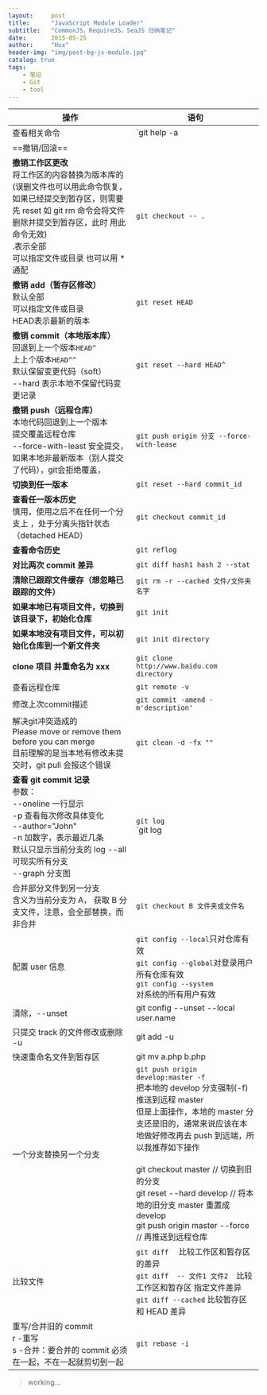 ```yaml
---
layout:     post
title:      "JavaScript Module Loader"
subtitle:   "CommonJS，RequireJS，SeaJS 归纳笔记"
date:       2015-05-25
author:     "Hux"
header-img: "img/post-bg-js-module.jpg"
catalog: true
tags:
    - 笔记
    - Git
    - tool
---
```



操作| 语句
---|---
查看相关命令|`git help -a | grep credential`
==撤销/回滚==|
**撤销工作区更改**<br> 将工作区的内容替换为版本库的(误删文件也可以用此命令恢复，如果已经提交到暂存区，则需要先 reset 如 git rm 命令会将文件删除并提交到暂存区，此时 用此命令无效)<br>.表示全部<br> 可以指定文件或目录 也可以用 * 通配|`git checkout -- .`
**撤销 add（暂存区修改）**<br> 默认全部<br> 可以指定文件或目录<br> HEAD表示最新的版本|`git reset HEAD `
**撤销 commit（本地版本库）**<br> 回退到上一个版本`HEAD^`<br>上上个版本`HEAD^^`<br>默认保留变更代码（soft）<br>--hard 表示本地不保留代码变更记录 |`git reset --hard HEAD^ `
**撤销 push（远程仓库）**<br> 本地代码回退到上一个版本<br>提交覆盖远程仓库<br>--force-with-least 安全提交，如果本地非最新版本（别人提交了代码），git会拒绝覆盖， |`git push origin 分支 --force-with-lease  `
**切换到任一版本**<br> |`git reset --hard commit_id`
**查看任一版本历史**<br>慎用，使用之后不在任何一个分支上 ，处于分离头指针状态（detached HEAD）|`git checkout commit_id`
**查看命令历史** |`git reflog`
**对比两次 commit 差异** |`git diff hash1 hash 2 --stat`
**清除已跟踪文件缓存（想忽略已跟踪的文件）**|`git rm -r --cached 文件/文件夹名字`
**如果本地已有项目文件，切换到该目录下，初始化仓库**|`git init `
**如果本地没有项目文件，可以初始化仓库到一个新文件夹**|`git init directory`
**clone 项目 并重命名为 xxx**|`git clone http://www.baidu.com directory`
查看远程仓库 | ```git remote -v```
修改上次commit描述 |     `git commit -amend -m'description'`
解决git冲突造成的<br> Please move or remove them before you can merge<br> 目前理解的是当本地有修改未提交时，git pull 会报这个错误|`git clean -d -fx ""`
**查看 git commit 记录**<br>参数：<br>--oneline 一行显示<br>-p 查看每次修改具体变化<br>--author="John"<br>-n 加数字，表示最近几条<br>默认只显示当前分支的 log --all 可现实所有分支<br>--graph 分支图|`git log`<br>`git log | grep "^Author: " | awk '{print $2}' | sort | uniq -c | sort -k1,1n`
合并部分文件到另一分支<br>含义为当前分支为 A， 获取 B 分支文件，注意，会全部替换，而非合并|`git checkout B 文件夹或文件名`
配置 user 信息|`git config --local`只对仓库有效<br> `git config --global`对登录⽤户所有仓库有效<br>`git config --system` <br>对系统的所有⽤户有效<br>
 清除，--unset|git config --unset --local user.name 
只提交 track 的文件修改或删除 -u |git add -u 
快速重命名文件到暂存区| git mv a.php b.php
一个分支替换另一个分支|`git push origin develop:master -f`<br>把本地的 develop 分支强制(-f)推送到远程 master<br>但是上面操作，本地的 master 分支还是旧的，通常来说应该在本地做好修改再去 push 到远端，所以我推荐如下操作<br><br>git checkout master // 切换到旧的分支<br>git reset --hard develop // 将本地的旧分支 master 重置成 develop<br>git push origin master --force // 再推送到远程仓库
比较文件|`git diff  ` 比较工作区和暂存区的差异<br>`git diff  -- 文件1 文件2  `比较工作区和暂存区 指定文件差异<br>`git diff --cached` 比较暂存区和 HEAD 差异
重写/合并旧的 commit<br>r -重写<br>s -合并：要合并的 commit 必须在一起，不在一起就剪切到一起|`git rebase -i ` 


> working...
